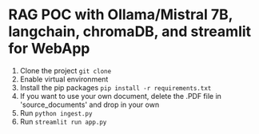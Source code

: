 # RAG POC with Ollama/Mistral 7B, langchain, chromaDB, and streamlit for WebApp
1. Clone the project ```git clone  ```
2. Enable virtual environment
3. Install the pip packages ```pip install -r requirements.txt```
4. If you want to use your own document, delete the .PDF file in 'source_documents' and drop in your own
5. Run ```python ingest.py```
6. Run ```streamlit run app.py```
